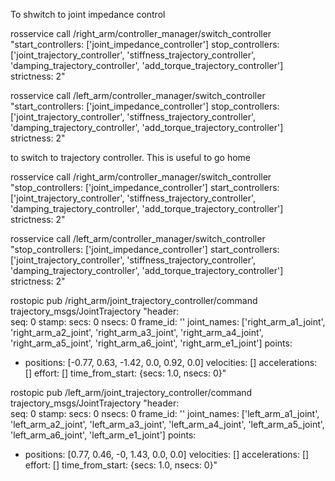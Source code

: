 
 To shwitch to joint impedance control

rosservice call /right_arm/controller_manager/switch_controller "start_controllers: ['joint_impedance_controller']
stop_controllers: ['joint_trajectory_controller', 'stiffness_trajectory_controller', 'damping_trajectory_controller', 'add_torque_trajectory_controller']
strictness: 2"

rosservice call /left_arm/controller_manager/switch_controller "start_controllers: ['joint_impedance_controller']
stop_controllers: ['joint_trajectory_controller', 'stiffness_trajectory_controller', 'damping_trajectory_controller', 'add_torque_trajectory_controller']
strictness: 2"

to switch to trajectory controller. This is useful to go home

rosservice call /right_arm/controller_manager/switch_controller "stop_controllers: ['joint_impedance_controller']
start_controllers: ['joint_trajectory_controller', 'stiffness_trajectory_controller', 'damping_trajectory_controller', 'add_torque_trajectory_controller']
strictness: 2"

rosservice call /left_arm/controller_manager/switch_controller "stop_controllers: ['joint_impedance_controller']
start_controllers: ['joint_trajectory_controller', 'stiffness_trajectory_controller', 'damping_trajectory_controller', 'add_torque_trajectory_controller']
strictness: 2"




rostopic pub /right_arm/joint_trajectory_controller/command trajectory_msgs/JointTrajectory "header:  
  seq: 0
  stamp:
    secs: 0
    nsecs: 0
  frame_id: ''
joint_names: ['right_arm_a1_joint', 'right_arm_a2_joint', 'right_arm_a3_joint', 'right_arm_a4_joint', 'right_arm_a5_joint', 'right_arm_a6_joint', 'right_arm_e1_joint']
points:
- positions: [-0.77, 0.63, -1.42, 0.0, 0.92, 0.0] 
  velocities: [] 
  accelerations: [] 
  effort: [] 
  time_from_start: {secs: 1.0, nsecs: 0}"



rostopic pub /left_arm/joint_trajectory_controller/command trajectory_msgs/JointTrajectory "header:  
  seq: 0
  stamp:
    secs: 0
    nsecs: 0
  frame_id: ''
joint_names: ['left_arm_a1_joint', 'left_arm_a2_joint', 'left_arm_a3_joint', 'left_arm_a4_joint', 'left_arm_a5_joint', 'left_arm_a6_joint', 'left_arm_e1_joint']
points:
- positions: [0.77, 0.46, -0, 1.43, 0.0, 0.0] 
  velocities: [] 
  accelerations: [] 
  effort: [] 
  time_from_start: {secs: 1.0, nsecs: 0}"

